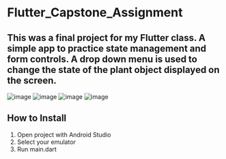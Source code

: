 # Flutter_Capstone_Assignment

## This was a final project for my Flutter class. A simple app to practice state management and form controls. A drop down menu is used to change the state of the plant object displayed on the screen. 

![image](<img width="246" alt="CapstoneSS1" src="https://github.com/user-attachments/assets/e143ae0d-160a-46ed-b048-63c3839884e2" />)
![image](<img width="243" alt="CapstoneSS2" src="https://github.com/user-attachments/assets/f3a649e3-409a-4144-8705-8fafc509c023" />)
![image](<img width="244" alt="CapstoneSS3" src="https://github.com/user-attachments/assets/92c3b826-6229-4175-bb33-f728391cbb2a" />)
![image](<img width="244" alt="CapstoneSS4" src="https://github.com/user-attachments/assets/3bed2456-251b-4175-bebe-ff48f9189d12" />)

## How to Install
1. Open project with Android Studio
2. Select your emulator 
3. Run main.dart
